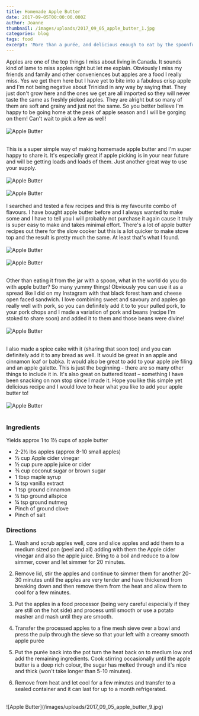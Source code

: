 ```yaml
---
title: Homemade Apple Butter
date: 2017-09-05T00:00:00.000Z
author: Joanne
thumbnail: /images/uploads/2017_09_05_apple_butter_1.jpg
categories: blog
tags: food
excerpt: 'More than a purée, and delicious enough to eat by the spoonful'
---
```


Apples are one of the top things I miss about living in Canada. It sounds kind of lame to miss apples right but let me explain. Obviously I miss my friends and family and other conveniences but apples are a food I really miss. Yes we get them here but I have yet to bite into a fabulous crisp apple and I'm not being negative about Trinidad in any way by saying that. They just don't grow here and the ones we get are all imported so they will never taste the same as freshly picked apples. They are alright but so many of them are soft and grainy and just not the same. So you better believe I'm happy to be going home at the peak of apple season and I will be gorging on them!  Can't wait to pick a few as well!
<br>
<br>
![Apple Butter](/images/uploads/2017_09_05_apple_butter_2.jpg)
<br>
<br>

This is a super simple way of making homemade apple butter and I'm super happy to share it. It's especially great if apple picking is in your near future and will be getting loads and loads of them. Just another great way to use your supply.
<br>
<br>
![Apple Butter](/images/uploads/2017_09_05_apple_butter_3.jpg)
<br>
<br>
![Apple Butter](/images/uploads/2017_09_05_apple_butter_4.jpg)
<br>
<br>
I searched and tested a few recipes and this is my favourite combo of flavours.  I have bought apple butter before and I always wanted to make some and I have to tell you I will probably not purchase it again cause it truly is super easy to make and takes minimal effort.  There's a lot of apple butter recipes out there for the slow cooker but this is a lot quicker to make stove top and the result is pretty much the same. At least that's what I found.
<br>
<br>
![Apple Butter](/images/uploads/2017_09_05_apple_butter_5.jpg)
<br>
<br>
![Apple Butter](/images/uploads/2017_09_05_apple_butter_6.jpg)
<br>
<br>

Other than eating it from the jar with a spoon, what in the world do you do with apple butter? So many yummy things! Obviously you can use it as a spread like I did on my Instagram with that black forest ham and cheese open faced sandwich. I love combining sweet and savoury and apples go really well with pork, so you can definitely add it to to your pulled pork, to your pork chops and I made a variation of pork and beans (recipe I'm stoked to share soon) and added it to them and those beans were divine!
<br>
<br>
![Apple Butter](/images/uploads/2017_09_05_apple_butter_7.jpg)
<br>
<br>

I also made a spice cake with it (sharing that soon too) and you can definitely add it to any bread as well. It would be great in an apple and cinnamon loaf or babka. It would also be great to add to your apple pie filing and an apple galette. This is just the beginning - there are so many other things to include it in. It's also great on buttered toast &ndash; something I have been snacking on non stop since I made it.  Hope you like this simple yet delicious recipe and I would love to hear what you like to add your apple butter to!
<br>
<br>
![Apple Butter](/images/uploads/2017_09_05_apple_butter_8.jpg)
<br>
<br>

### Ingredients
Yields approx 1 to 1&frac12; cups of apple butter

* 2-2&frac12; lbs apples (approx 8-10 small apples)
* &frac12; cup Apple cider vinegar
* &frac12; cup pure apple juice or cider
* &frac34; cup coconut sugar or brown sugar
* 1 tbsp maple syrup
* &frac14; tsp vanilla extract
* 1 tsp ground cinnamon
* &frac14; tsp ground allspice
* &frac14; tsp ground nutmeg
* Pinch of ground clove
* Pinch of salt

### Directions

1. Wash and scrub apples well, core and slice apples and add them to a medium sized pan (peel and all) adding with them the Apple cider vinegar and also the apple juice. Bring to a boil and reduce to a low simmer, cover and let simmer for 20 minutes.

1. Remove lid, stir the apples and continue to simmer them for another 20-30 minutes until the apples are very tender and have thickened from breaking down and then remove them from the heat and allow them to cool for a few minutes.

1. Put the apples in a food processor (being very careful especially if they are still on the hot side) and process until smooth or use a potato masher and mash until they are smooth.  

1. Transfer the processed apples to a fine mesh sieve over a bowl and press the pulp through the sieve so that your left with a creamy smooth apple purée

1. Put the purée back into the pot turn the heat back on to medium low and add the remaining ingredients. Cook stirring occasionally until the apple butter is a deep rich colour, the sugar has melted through and it's nice and thick (won't take longer than 5-10 minutes).

1. Remove from heat and let cool for a few minutes and transfer to a  sealed container and it can last for up to a month refrigerated.

<br>
![Apple Butter](/images/uploads/2017_09_05_apple_butter_9.jpg)
